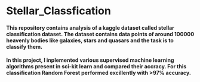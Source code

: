 # Stellar_Classfication
#### This repository contains analysis of a kaggle dataset called stellar classification dataset. The dataset contains data points of around 100000 heavenly bodies like galaxies, stars and quasars and the task is to classify them. 

#### In this project, I inplemented various supervised machine learning algorithms present in sci-kit learn and compared their accracy. For this classification Random Forest performed excillently with >97% accuracy.

